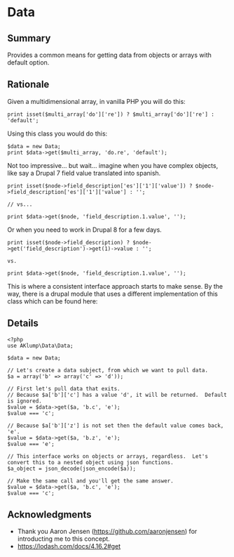 # Data

## Summary
Provides a common means for getting data from objects or arrays with default option.

## Rationale
Given a multidimensional array, in vanilla PHP you will do this:

    print isset($multi_array['do']['re']) ? $multi_array['do']['re'] : 'default';

Using this class you would do this:

    $data = new Data;
    print $data->get($multi_array, 'do.re', 'default');

Not too impressive... but wait... imagine when you have complex objects, like say a Drupal 7 field value translated into spanish.

    print isset($node->field_description['es']['1']['value']) ? $node->field_description['es']['1']['value'] : '';
    
    // vs...
    
    print $data->get($node, 'field_description.1.value', '');
    
Or when you need to work in Drupal 8 for a few days.

    print isset($node->field_description) ? $node->get('field_description')->get(1)->value : '';
    
    vs.
    
    print $data->get($node, 'field_description.1.value', '');
    
This is where a consistent interface approach starts to make sense.  By the way, there is a drupal module that uses a different implementation of this class which can be found here:

## Details
    <?php
    use AKlump\Data\Data;
    
    $data = new Data;
    
    // Let's create a data subject, from which we want to pull data.
    $a = array('b' => array('c' => 'd'));
    
    // First let's pull data that exits.
    // Because $a['b']['c'] has a value 'd', it will be returned.  Default is ignored.
    $value = $data->get($a, 'b.c', 'e');
    $value === 'c';
    
    // Because $a['b']['z'] is not set then the default value comes back, 'e'.
    $value = $data->get($a, 'b.z', 'e');
    $value === 'e';
    
    // This interface works on objects or arrays, regardless.  Let's convert this to a nested object using json functions.
    $a_object = json_decode(json_encode($a));
    
    // Make the same call and you'll get the same answer.
    $value = $data->get($a, 'b.c', 'e');
    $value === 'c';

## Acknowledgments
* Thank you Aaron Jensen (https://github.com/aaronjensen) for introducting me to this concept.
* https://lodash.com/docs/4.16.2#get
